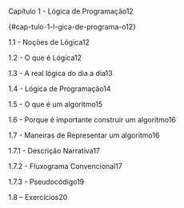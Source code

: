 # 

Capítulo 1 - Lógica de Programação12

 {#cap-tulo-1-l-gica-de-programa-o12}

1.1 - Noções de Lógica12

1.2 - O que é Lógica12

1.3 - A real lógica do dia a dia13

1.4 - Lógica de Programação14

1.5 - O que é um algoritmo15

1.6 - Porque é importante construir um algoritmo16

1.7 - Maneiras de Representar um algoritmo16

1.7.1 - Descrição Narrativa17

1.7.2 - Fluxograma Convencional17

1.7.3 - Pseudocódigo19

1.8 – Exercícios20